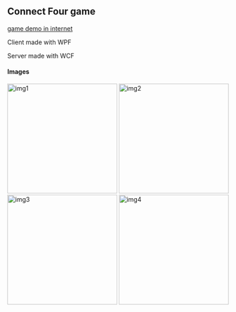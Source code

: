 ## Connect Four game ##

[game demo in internet](http://www.coolmath-games.com/0-4-in-a-row)

Client made with WPF

Server made with WCF


#### Images ####

<img src="Images/PlayWaitingWindow.png" alt="img1" height="250">

<img src="Images/PlayersWindow.png" alt="img2" height="250">

<img src="Images/ShowWindow.png" alt="img3" height="250">

<img src="Images/game.png" alt="img4" height="250">
